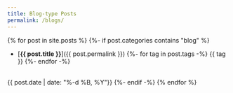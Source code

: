 ```yaml
---
title: Blog-type Posts
permalink: /blogs/
---
```


{% for post in site.posts %}
{%- if post.categories contains "blog" %}
- [**{{ post.title }}**]({{ post.permalink }})
{%- for tag in post.tags -%}
<span class="btn btn--primary tag__highlight">{{ tag }}</span>
{%- endfor -%}
<br>
{{ post.date | date: "%-d %B, %Y"}}
{%- endif -%}
{% endfor %}
